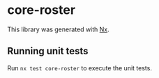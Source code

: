 # core-roster

This library was generated with [Nx](https://nx.dev).

## Running unit tests

Run `nx test core-roster` to execute the unit tests.
